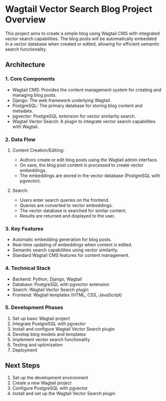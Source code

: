 # Wagtail Vector Search Blog Project Overview

This project aims to create a simple blog using Wagtail CMS with integrated vector search capabilities. The blog posts will be automatically embedded in a vector database when created or edited, allowing for efficient semantic search functionality.

## Architecture

### 1. Core Components

- Wagtail CMS: Provides the content management system for creating and managing blog posts.
- Django: The web framework underlying Wagtail.
- PostgreSQL: The primary database for storing blog content and metadata.
- pgvector: PostgreSQL extension for vector similarity search.
- Wagtail Vector Search: A plugin to integrate vector search capabilities with Wagtail.

### 2. Data Flow

1. Content Creation/Editing:
   - Authors create or edit blog posts using the Wagtail admin interface.
   - On save, the blog post content is processed to create vector embeddings.
   - The embeddings are stored in the vector database (PostgreSQL with pgvector).

2. Search:
   - Users enter search queries on the frontend.
   - Queries are converted to vector embeddings.
   - The vector database is searched for similar content.
   - Results are returned and displayed to the user.

### 3. Key Features

- Automatic embedding generation for blog posts.
- Real-time updating of embeddings when content is edited.
- Semantic search capabilities using vector similarity.
- Standard Wagtail CMS features for content management.

### 4. Technical Stack

- Backend: Python, Django, Wagtail
- Database: PostgreSQL with pgvector extension
- Search: Wagtail Vector Search plugin
- Frontend: Wagtail templates (HTML, CSS, JavaScript)

### 5. Development Phases

1. Set up basic Wagtail project
2. Integrate PostgreSQL with pgvector
3. Install and configure Wagtail Vector Search plugin
4. Develop blog models and templates
5. Implement vector search functionality
6. Testing and optimization
7. Deployment

## Next Steps

1. Set up the development environment
2. Create a new Wagtail project
3. Configure PostgreSQL with pgvector
4. Install and set up the Wagtail Vector Search plugin
